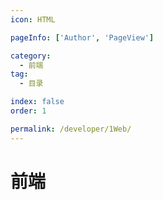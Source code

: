 ```yaml
---
icon: HTML

pageInfo: ['Author', 'PageView']

category:
  - 前端
tag:
  - 目录

index: false
order: 1

permalink: /developer/1Web/
---
```


# 前端


<Catalog base='/developer/1Web/' />
